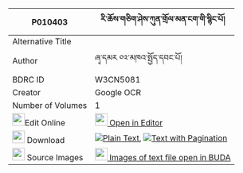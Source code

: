 |P010403|རི་ཆོས་གཅིག་ཤེས་ཀུན་གྲོལ་མན་ངག་གི་སྙིང་པོ། 
| --- | --- 
|Alternative Title |
|Author| ཞྭ་དམར ༠༢་མཁའ་སྤྱོད་དབང་པོ།
|BDRC ID | W3CN5081
|Creator | Google OCR
|Number of Volumes| 1
|<img width="25" src="https://img.icons8.com/color/25/000000/edit-property.png">Edit Online| [<img width="25" src="https://avatars.githubusercontent.com/u/45091458?s=200&v=4"> Open in Editor](http://editor.openpecha.org/P010403)
|<img width="25" src="https://img.icons8.com/fluent/48/000000/download-2.png"/>  Download | [![](https://img.icons8.com/color/20/000000/txt.png)Plain Text](https://github.com/Openpecha/P010403/releases/download/v1/ri_cho_chik_she_kun_drol_menga_plain_P010403.zip), [![](https://img.icons8.com/color/20/000000/txt.png)Text with Pagination](https://github.com/Openpecha/P010403/releases/download/v1/ri_cho_chik_she_kun_drol_menga_pages_P010403.zip)
|<img width="25" src="https://img.icons8.com/plasticine/100/000000/pictures-folder.png"/>  Source Images | [<img width="25" src="https://library.bdrc.io/icons/BUDA-small.svg"> Images of text file open in BUDA](https://library.bdrc.io/show/bdr:W3CN5081)